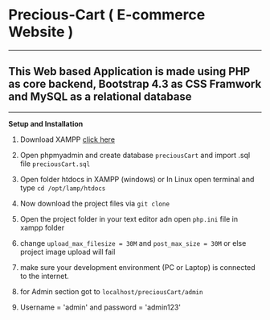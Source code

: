 # Precious-Cart ( E-commerce Website )
****
## This Web based Application is made using PHP as core backend, Bootstrap 4.3 as CSS Framwork and MySQL as a relational database




****


**Setup and Installation**

1. Download XAMPP [click here](https://www.apachefriends.org/download.html)

2. Open phpmyadmin and create database `preciousCart` and import .sql file `preciousCart.sql`

3. Open folder htdocs in XAMPP (windows) or In Linux open terminal and type `cd /opt/lamp/htdocs`

4. Now download the project files via `git clone`

5. Open the project folder in your text editor  adn open `php.ini` file in xampp folder
6.  change `upload_max_filesize = 30M` and `post_max_size = 30M` or else project image upload will fail

7. make sure your development environment (PC or Laptop) is connected to the internet.  

8. for Admin section got to `localhost/preciousCart/admin` 

9. Username = 'admin' and password = 'admin123' 